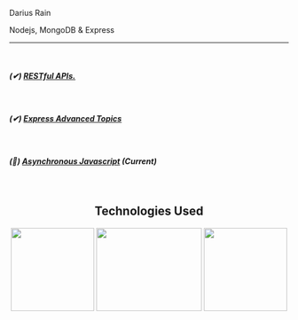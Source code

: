 <p>Darius Rain </p>
<p>Nodejs, MongoDB & Express</p>

<hr>

<br>
<div>
  

  <h5>(✔) <a href="https://github.com/DariusRain/nodejs-course/tree/master/section-4-restful-api">RESTful APIs.</a></h5>
  <br>
  <h5>(✔) <a href="https://github.com/DariusRain/nodejs-course/tree/master/section-5-express-advanced-topics">Express Advanced Topics</a></h5>
  <br>
  <h5>(📝) <a href="https://github.com/DariusRain/nodejs-restful-apis/tree/master/section-6-asynchronous-javascript"> Asynchronous Javascript</a> (Current) </h5>
<br>
<div align="center">
<h2>Technologies Used</h2>

<a href="https://nodejs.org/en/"><img width="150px" height="150px" src="https://cdn.freebiesupply.com/logos/large/2x/nodejs-1-logo-png-transparent.png"></a>
<a href="https://www.npmjs.com/package/express"><img width="190px" height="150px" src="https://i.cloudup.com/zfY6lL7eFa-3000x3000.png"></a>
<a href="https://www.mongodb.com/"><img width="150px" height="150px" src="https://icons-for-free.com/iconfiles/png/512/development+logo+mongodb+programming+icon-1320184807578986595.png"></a>

</div>

